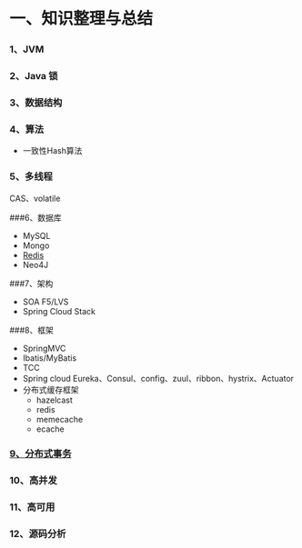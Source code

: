 # 一、知识整理与总结

### 1、JVM

### 2、Java 锁

### 3、数据结构

### 4、算法

* 一致性Hash算法

### 5、多线程

CAS、volatile

###6、数据库

* MySQL
* Mongo
* [Redis](/Users/apple/Documents/知识整理/5.3、Redis.md)
* Neo4J

###7、架构

* SOA  F5/LVS
* Spring Cloud Stack

###8、框架 

- SpringMVC
- Ibatis/MyBatis
- TCC
- Spring cloud Eureka、Consul、config、zuul、ribbon、hystrix、Actuator
- 分布式缓存框架
  - hazelcast
  - redis
  - memecache
  - ecache

### [9、分布式事务](/Users/apple/Documents/知识整理/9、分布式事务.md)

### 10、高并发

### 11、高可用

### 12、源码分析

